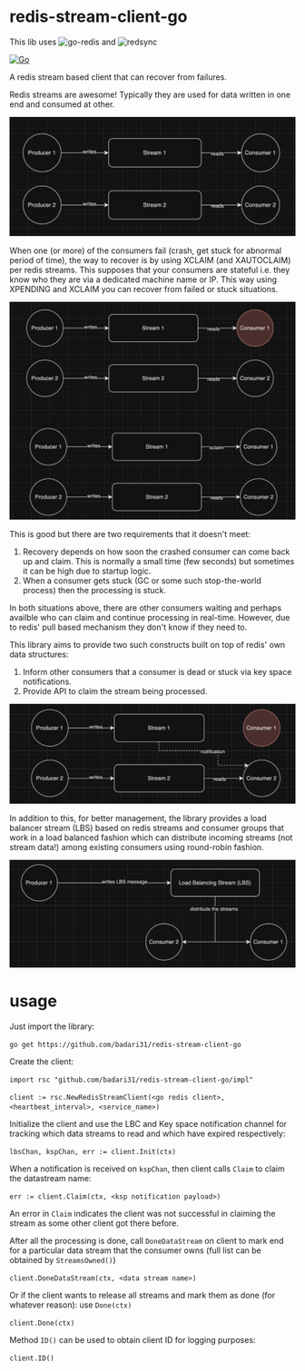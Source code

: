 # redis-stream-client-go

This lib uses ![go-redis](https://github.com/redis/go-redis) and ![redsync](https://github.com/go-redsync/redsync)

[![Go](https://github.com/badari31/redis-stream-client-go/actions/workflows/go.yml/badge.svg)](https://github.com/badari31/redis-stream-client-go/actions/workflows/go.yml)

A redis stream based client that can recover from failures.

Redis streams are awesome! Typically they are used for data written in one end and consumed at other.

![Redis streams normal working](./imgs/redis_stream_normal.png)

When one (or more) of the consumers fail (crash, get stuck for abnormal period of time), the way to recover is by using XCLAIM (and XAUTOCLAIM) per redis streams. This supposes that your consumers are stateful i.e. they know who they are via a dedicated machine name or IP. This way using XPENDING and XCLAIM you can recover from failed or stuck situations.

![Redis streams failure recovery](./imgs/redis_stream_failure_recovery.png)

This is good but there are two requirements that it doesn't meet:
1. Recovery depends on how soon the crashed consumer can come back up and claim. This is normally a small time (few seconds) but sometimes it can be high due to startup logic.
2. When a consumer gets stuck (GC or some such stop-the-world process) then the processing is stuck.

In both situations above, there are other consumers waiting and perhaps availble who can claim and continue processing in real-time. However, due to redis' pull based mechanism they don't know if they need to.

This library aims to provide two such constructs built on top of redis' own data structures:
1. Inform other consumers that a consumer is dead or stuck via key space notifications.
2. Provide API to claim the stream being processed.

![Redis streams failure recovery - new](./imgs/redis_stream_failure_recovery-redis-stream-client_way.png)

In addition to this, for better management, the library provides a load balancer stream (LBS) based on redis streams and consumer groups that work in a load balanced fashion which can distribute incoming streams (not stream data!) among existing consumers using round-robin fashion.

![Redis stream client - LBS](./imgs/redis_stream_client_lbs.png)

# usage

Just import the library:

```go get https://github.com/badari31/redis-stream-client-go```

Create the client:

`import rsc "github.com/badari31/redis-stream-client-go/impl"`

`client := rsc.NewRedisStreamClient(<go redis client>, <heartbeat_interval>, <service_name>)`

Initialize the client and use the LBC and Key space notification channel for tracking which data streams to read and which have expired respectively:

`lbsChan, kspChan, err := client.Init(ctx)`

When a notification is received on `kspChan`, then client calls `Claim` to claim the datastream name:

`err := client.Claim(ctx, <ksp notification payload>)`

An error in `Claim` indicates the client was not successful in claiming the stream as some other client got there before.

After all the processing is done, call `DoneDataStream` on client to mark end for a particular data stream that the consumer owns (full list can be obtained by `StreamsOwned()`)

`client.DoneDataStream(ctx, <data stream name>)`

Or if the client wants to release all streams and mark them as done (for whatever reason): use `Done(ctx)`

`client.Done(ctx)`

Method `ID()` can be used to obtain client ID for logging purposes:

`client.ID()`